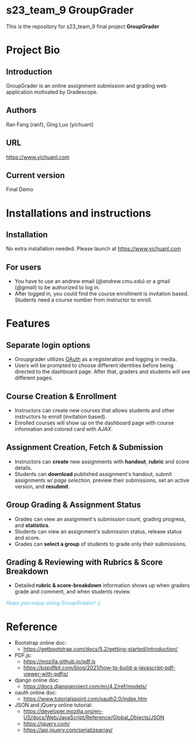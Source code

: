 # s23_team_9 GroupGrader
This is the repository for s23_team_9 final project **GroupGrader**

# Project Bio
## Introduction
GroupGrader is an online assignment submission and grading web application motivated by Gradescope.
## Authors
Ran Fang (ranf), Ging Luo (yichuanl)
## URL
https://www.yichuanl.com
## Current version
Final Demo

# Installations and instructions
## Installation
No extra installation needed. Please launch at https://www.yichuanl.com
## For users
* You have to use an andrew email (*@andrew.cmu.edu*) or a gmail  (*@gmail*) to be authorized to log in.
* After logged in, you could find the course enrollment is invitation based. Students need a course number from instructor to enroll.

# Features
## Separate login options
* Groupgrader utilizes [OAuth](https://oauth.net/2/) as a registeration and logging in media.
* Users will be prompted to choose different identities before being directed to the dashboard page. After that, graders and students will see different pages.
## Course Creation & Enrollment
* Instructors can create new courses that allows students and other instructors to enroll (invitation based).
* Enrolled courses will show up on the dashboard page with course information and colored card with *AJAX*.
## Assignment Creation, Fetch & Submission
* Instructors can **create** new assignments with **handout**, **rubric** and score details.
* Students can **download** published assignment's handout,  submit assignments w/ *page selection*, preview their submissions, set an active version, and **resubmit**. 
## Group Grading & Assignment Status
* Grades can view an assignment's submission count, grading progress, and **statistics**.
* Students can view an assignment's submission status, release status and score.
* Grades can **select a group** of students to grade only their submissions.
## Grading & Reviewing with Rubrics & Score Breakdown
* Detailed **rubric & score-breakdown** information shows up when graders grade and comment, and when students review.

***<span style="color:skyblue">Hope you enjoy using GroupGrader! :)</span>***

# Reference
* Bootstrap online doc:
    * https://getbootstrap.com/docs/5.2/getting-started/introduction/
* PDF.js:
    * https://mozilla.github.io/pdf.js
    * https://pspdfkit.com/blog/2021/how-to-build-a-javascript-pdf-viewer-with-pdfjs/
* django online doc:
    * https://docs.djangoproject.com/en/4.2/ref/models/
* oauth online doc:
    * https://www.tutorialspoint.com/oauth2.0/index.htm
* JSON and jQuery online tutorial:
    * https://developer.mozilla.org/en-US/docs/Web/JavaScript/Reference/Global_Objects/JSON
    * https://jquery.com/
    * https://api.jquery.com/serializearray/